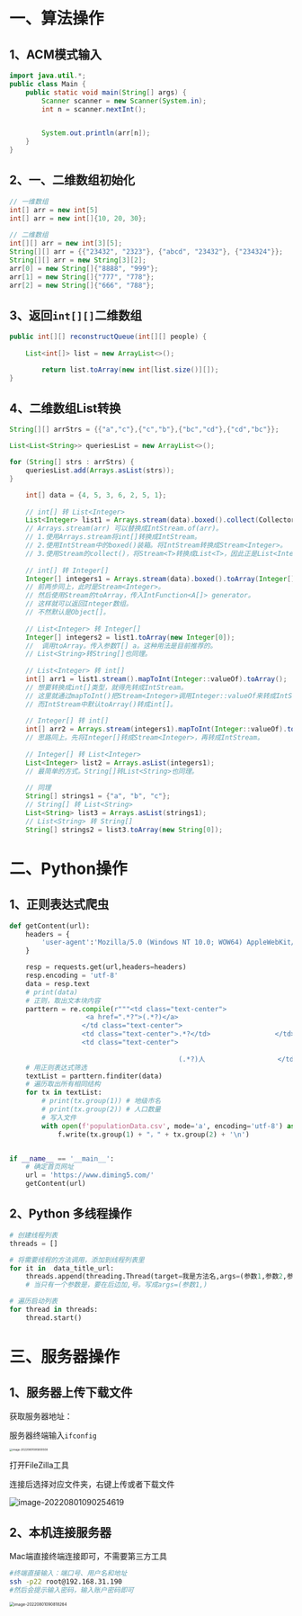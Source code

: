 

# 一、算法操作

## 1、ACM模式输入

```java
import java.util.*;
public class Main {
    public static void main(String[] args) {
        Scanner scanner = new Scanner(System.in);
        int n = scanner.nextInt();


        System.out.println(arr[n]);
    }
}
```



## 2、一、二维数组初始化

```java
// 一维数组
int[] arr = new int[5]
int[] arr = new int[]{10, 20, 30};
  
// 二维数组
int[][] arr = new int[3][5];
String[][] arr = {{"23432", "2323"}, {"abcd", "23432"}, {"234324"}};
String[][] arr = new String[3][2];
arr[0] = new String[]{"8888", "999"};
arr[1] = new String[]{"777", "778"};
arr[2] = new String[]{"666", "788"};

```



## 3、返回```int[][]```二维数组

```java
public int[][] reconstructQueue(int[][] people) {
		
    List<int[]> list = new ArrayList<>();

		return list.toArray(new int[list.size()][]);
}
```



## 4、二维数组List转换

```java
String[][] arrStrs = {{"a","c"},{"c","b"},{"bc","cd"},{"cd","bc"}};

List<List<String>> queriesList = new ArrayList<>();

for (String[] strs : arrStrs) {
  	queriesList.add(Arrays.asList(strs));
}
```

```java
	int[] data = {4, 5, 3, 6, 2, 5, 1};
    
    // int[] 转 List<Integer>
    List<Integer> list1 = Arrays.stream(data).boxed().collect(Collectors.toList());
    // Arrays.stream(arr) 可以替换成IntStream.of(arr)。
    // 1.使用Arrays.stream将int[]转换成IntStream。
    // 2.使用IntStream中的boxed()装箱。将IntStream转换成Stream<Integer>。
    // 3.使用Stream的collect()，将Stream<T>转换成List<T>，因此正是List<Integer>。
 
    // int[] 转 Integer[]
    Integer[] integers1 = Arrays.stream(data).boxed().toArray(Integer[]::new);
    // 前两步同上，此时是Stream<Integer>。
    // 然后使用Stream的toArray，传入IntFunction<A[]> generator。
    // 这样就可以返回Integer数组。
    // 不然默认是Object[]。
 
    // List<Integer> 转 Integer[]
    Integer[] integers2 = list1.toArray(new Integer[0]);
    //  调用toArray。传入参数T[] a。这种用法是目前推荐的。
    // List<String>转String[]也同理。
 
    // List<Integer> 转 int[]
    int[] arr1 = list1.stream().mapToInt(Integer::valueOf).toArray();
    // 想要转换成int[]类型，就得先转成IntStream。
    // 这里就通过mapToInt()把Stream<Integer>调用Integer::valueOf来转成IntStream
    // 而IntStream中默认toArray()转成int[]。
 
    // Integer[] 转 int[]
    int[] arr2 = Arrays.stream(integers1).mapToInt(Integer::valueOf).toArray();
    // 思路同上。先将Integer[]转成Stream<Integer>，再转成IntStream。
 
    // Integer[] 转 List<Integer>
    List<Integer> list2 = Arrays.asList(integers1);
    // 最简单的方式。String[]转List<String>也同理。
 
    // 同理
    String[] strings1 = {"a", "b", "c"};
    // String[] 转 List<String>
    List<String> list3 = Arrays.asList(strings1);
    // List<String> 转 String[]
    String[] strings2 = list3.toArray(new String[0]);
```



# 二、Python操作

## 1、正则表达式爬虫

```Python
def getContent(url):
    headers = {
        'user-agent':'Mozilla/5.0 (Windows NT 10.0; WOW64) AppleWebKit/537.36 (KHTML, like Gecko) Chrome/90.0.4430.212 Safari/537.36',
    }

    resp = requests.get(url,headers=headers)
    resp.encoding = 'utf-8'
    data = resp.text
    # print(data)
    # 正则，取出文本块内容
    parttern = re.compile(r"""<td class="text-center">
                   <a href=".*?">(.*?)</a>
                  </td class="text-center">
                  <td class="text-center">.*?</td>                </td>
                  <td class="text-center">
                  
                                          (.*?)人                  </td>""", re.S)
    # 用正则表达式筛选
    textList = parttern.finditer(data)
    # 遍历取出所有相同结构
    for tx in textList:
        # print(tx.group(1)) # 地级市名
        # print(tx.group(2)) # 人口数量
        # 写入文件
        with open(f'populationData.csv', mode='a', encoding='utf-8') as f:
            f.write(tx.group(1) + "，" + tx.group(2) + '\n')


if __name__ == '__main__':
    # 确定首页网址
    url = 'https://www.diming5.com/'
    getContent(url)
```



## 2、Python 多线程操作

```Python
# 创建线程列表
threads = []

# 将需要线程的方法调用，添加到线程列表里
for it in  data_title_url:
    threads.append(threading.Thread(target=我是方法名,args=(参数1,参数2,参数3)))
    # 当只有一个参数是，要在后边加,号。写成args=(参数1,)

# 遍历启动列表    
for thread in threads:
    thread.start()
```



# 三、服务器操作

## 1、服务器上传下载文件

获取服务器地址：

服务器终端输入```ifconfig```

<img src="https://pledge99.oss-cn-beijing.aliyuncs.com/img/image-20220801085800508.png" alt="image-20220801085800508" style="zoom:33%;" />

打开FileZilla工具

连接后选择对应文件夹，右键上传或者下载文件

![image-20220801090254619](https://pledge99.oss-cn-beijing.aliyuncs.com/img/image-20220801090254619.png)



## 2、本机连接服务器

Mac端直接终端连接即可，不需要第三方工具

```bash
#终端直接输入：端口号、用户名和地址
ssh -p22 root@192.168.31.190
#然后会提示输入密码，输入账户密码即可
```

<img src="https://pledge99.oss-cn-beijing.aliyuncs.com/img/image-20220801090818264.png" alt="image-20220801090818264" style="zoom:50%;" />
